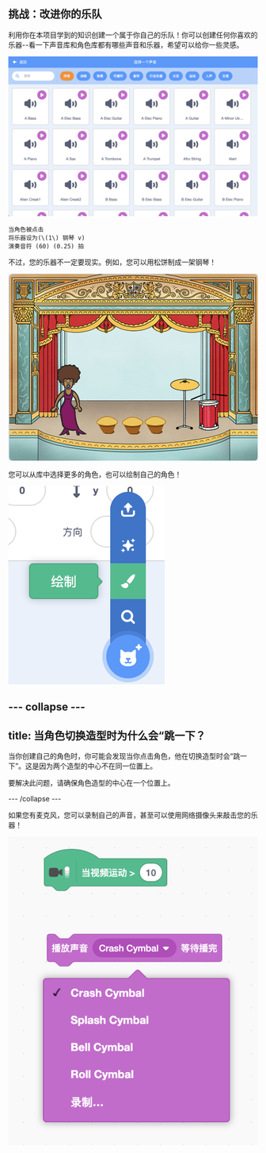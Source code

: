 ## 挑战：改进你的乐队

利用你在本项目学到的知识创建一个属于你自己的乐队！你可以创建任何你喜欢的乐器--看一下声音库和角色库都有哪些声音和乐器，希望可以给你一些灵感。

![截图](images/band-ideas-sounds.png)

```blocks3
当角色被点击
将乐器设为(\(1\) 钢琴 v)
演奏音符 (60) (0.25) 拍
```

不过，您的乐器不一定要现实。例如，您可以用松饼制成一架钢琴！

![截屏](images/band-piano.png)

您可以从库中选择更多的角色，也可以绘制自己的角色！

![截图](images/band-draw.png)

--- collapse ---
---
title: 当角色切换造型时为什么会“跳一下？
---

当你创建自己的角色时，你可能会发现当你点击角色，他在切换造型时会“跳一下”。这是因为两个造型的中心不在同一位置上。

要解决此问题，请确保角色造型的中心在一个位置上。

--- /collapse ---

如果您有麦克风，您可以录制自己的声音，甚至可以使用网络摄像头来敲击您的乐器！

![截屏](images/band-io.png)